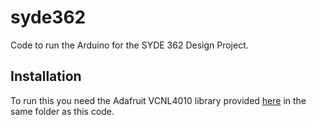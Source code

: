 # syde362
Code to run the Arduino for the SYDE 362 Design Project.

## Installation
To run this you need the Adafruit VCNL4010 library provided [here](https://github.com/adafruit/Adafruit_VCNL4010) in the same folder as this code.
